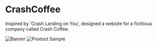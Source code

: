 # CrashCoffee
Inspired by 'Crash Landing on You', designed a website for a fictitious company called Crash Coffee.

![Banner](https://i.imgur.com/gwZWxT9.jpg)
![Product Sample](https://i.imgur.com/agR0FOZ.png)
